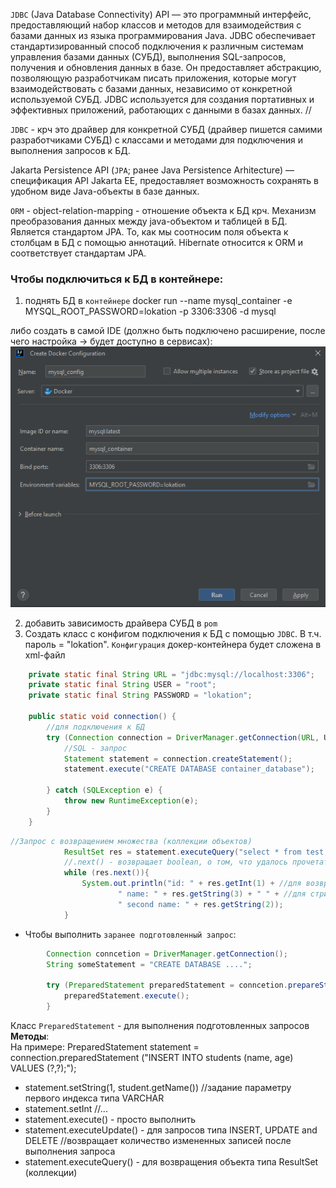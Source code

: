 `JDBC` (Java Database Connectivity) API — это программный интерфейс, предоставляющий набор классов и
методов для взаимодействия с базами данных из языка программирования Java. JDBC обеспечивает
стандартизированный способ подключения к различным системам управления базами данных (СУБД),
выполнения SQL-запросов, получения и обновления данных в базе. Он предоставляет абстракцию,
позволяющую разработчикам писать приложения, которые могут взаимодействовать с базами данных,
независимо от конкретной используемой СУБД. JDBC используется для создания портативных и
эффективных приложений, работающих с данными в базах данных. //

`JDBC` - крч это драйвер для конкретной СУБД (драйвер пишется самими разработчиками СУБД) c классами и методами для подключения и выполнения запросов к БД.

Jakarta Persistence API (`JPA`; ранее Java Persistence Arhitecture) — спецификация API Jakarta EE, предоставляет возможность сохранять в удобном виде Java-объекты в базе данных.

`ORM` - object-relation-mapping - отношение объекта к БД крч. Механизм преобразования данных между java-объектом и таблицей в БД. Является стандартом JPA. То, как мы соотносим поля объекта к столбцам в БД с помощью аннотаций. Hibernate относится к ORM и соответствует стандартам JPA.


###  Чтобы подключиться к БД в контейнере:

1. поднять БД в `контейнере`
docker run --name mysql_container -e MYSQL_ROOT_PASSWORD=lokation -p 3306:3306  -d mysql

либо создать в самой IDE (должно быть подключено расширение, после чего настройка -> будет доступно в сервисах):
![docker_creating](images/docker_container_IDE_creating.png)

2. добавить зависимость драйвера СУБД в `pom`
3. Создать класс с конфигом подключения к БД с помощью `JDBC`. В т.ч. пароль = "lokation". `Конфигурация` докер-контейнера будет сложена в xml-файл

```java
    private static final String URL = "jdbc:mysql://localhost:3306";
    private static final String USER = "root";
    private static final String PASSWORD = "lokation";

    public static void connection() {
        //для подключения к БД
        try (Connection connection = DriverManager.getConnection(URL, USER, PASSWORD)) {
            //SQL - запрос
            Statement statement = connection.createStatement();
            statement.execute("CREATE DATABASE container_database");

        } catch (SQLException e) {
            throw new RuntimeException(e);
        }
    }
```


```java
//Запрос с возвращением множества (коллекции объектов)
            ResultSet res = statement.executeQuery("select * from test;");
            //.next() - возвращает boolean, о том, что удалось прочетать очередную запись из таблицы
            while (res.next()){
                System.out.println("id: " + res.getInt(1) + //для возвращения интовых значений из таблицы (номер столбца)
                        " name: " + res.getString(3) + " " + //для стринговых значений
                        " second name: " + res.getString(2));
            }
```

* Чтобы выполнить `заранее подготовленный запрос`:  
```java
        Connection conncetion = DriverManager.getConnection();
        String someStatement = "CREATE DATABASE ....";

        try (PreparedStatement preparedStatement = conncetion.prepareStatement(someStatement)){
            preparedStatement.execute();
        }
```
        
Класс `PreparedStatement` - для выполнения подготовленных запросов
**Методы**:  
На примере: PreparedStatement statement = connection.preparedStatement
("INSERT INTO students (name, age) VALUES (?,?);");
- statement.setString(1, student.getName()) //задание параметру первого индекса типа VARCHAR
- statement.setInt //...
- statement.execute() - просто выполнить
- statement.executeUpdate() - для запросов типа INSERT, UPDATE and DELETE //возвращает количество измененных записей после выполнения запроса
- statement.executeQuery() - для возвращения объекта типа ResultSet (коллекции)